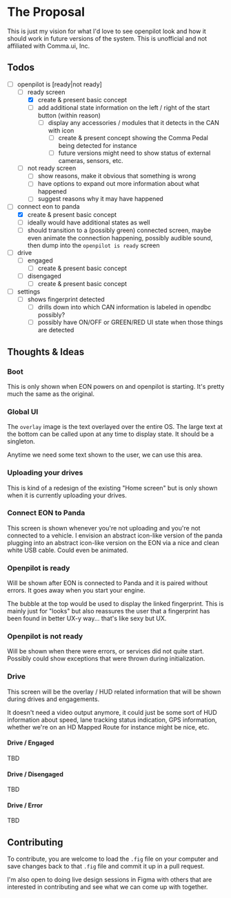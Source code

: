 # The Proposal
This is just my vision for what I'd love to see openpilot look and how it should work in future versions of the system.  This is unofficial and not affiliated with Comma.ui, Inc.

## Todos
- [ ] openpilot is [ready|not ready]
  - [ ] ready screen
    - [x] create & present basic concept
    - [ ] add additional state information on the left / right of the start button (within reason)
      - [ ] display any accessories / modules that it detects in the CAN with icon
        - [ ] create & present concept showing the Comma Pedal being detected for instance
        - [ ] future versions might need to show status of external cameras, sensors, etc.
  - [ ] not ready screen
    - [ ] show reasons, make it obvious that something is wrong
    - [ ] have options to expand out more information about what happened
    - [ ] suggest reasons why it may have happened
- [ ] connect eon to panda
  - [x] create & present basic concept
  - [ ] ideally would have additional states as well
  - [ ] should transition to a (possibly green) connected screen, maybe even animate the connection happening, possibly audible sound, then dump into the `openpilot is ready` screen
- [ ] drive
  - [ ] engaged
    - [ ] create & present basic concept
  - [ ] disengaged
    - [ ] create & present basic concept
- [ ] settings
  - [ ] shows fingerprint detected
    - [ ] drills down into which CAN information is labeled in opendbc possibly?
    - [ ] possibly have ON/OFF or GREEN/RED UI state when those things are detected

## Thoughts & Ideas
### Boot
This is only shown when EON powers on and openpilot is starting. 
It's pretty much the same as the original.

### Global UI
The `overlay` image is the text overlayed over the entire OS.
The large text at the bottom can be called upon at any time to display state.
It should be a singleton.

Anytime we need some text shown to the user, we can use this area.

### Uploading your drives
This is kind of a redesign of the existing "Home screen" but is only shown when it is currently uploading your drives.

### Connect EON to Panda
This screen is shown whenever you're not uploading and you're not connected to a vehicle.
I envision an abstract icon-like version of the panda plugging into an abstract icon-like version on the EON via a nice and clean white USB cable.  Could even be animated.

### Openpilot is ready
Will be shown after EON is connected to Panda and it is paired without errors.
It goes away when you start your engine.

The bubble at the top would be used to display the linked fingerprint.
This is mainly just for "looks" but also reassures the user that a fingerprint has been found in better UX-y way... that's like sexy but UX.

### Openpilot is not ready
Will be shown when there were errors, or services did not quite start.
Possibly could show exceptions that were thrown during initialization.

### Drive
This screen will be the overlay / HUD related information that will be shown during drives and engagements.

It doesn't need a video output anymore, it could just be some sort of HUD information about speed, lane tracking status indication, GPS information, whether we're on an HD Mapped Route for instance might be nice, etc.

#### Drive / Engaged
TBD
#### Drive / Disengaged
TBD
#### Drive / Error
TBD

## Contributing
To contribute, you are welcome to load the `.fig` file on your computer and save changes back to that `.fig` file and commit it up in a pull request.

I'm also open to doing live design sessions in Figma with others that are interested in contributing and see what we can come up with together.